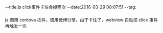 --title:js click事件卡住会掉两次
--date:2016-03-29 08:07:51
--tag:
###
js 调用 cordova 插件，调用微博分享，由于卡住了，webview 自动把 click 事件再触发一次
